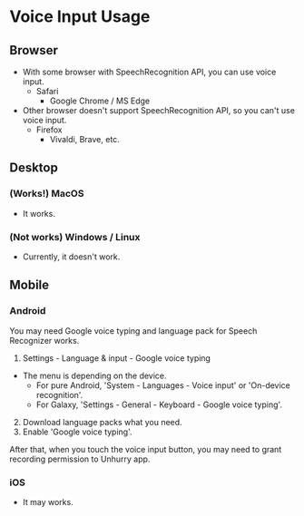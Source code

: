 # Voice Input Usage

## Browser

- With some browser with SpeechRecognition API, you can use voice input.
  - Safari
	- Google Chrome / MS Edge
- Other browser doesn't support SpeechRecognition API, so you can't use voice input.
  - Firefox
	- Vivaldi, Brave, etc.

## Desktop

### (Works!) MacOS

- It works.

### (Not works) Windows / Linux

- Currently, it doesn't work.

## Mobile

### Android

You may need Google voice typing and language pack for Speech Recognizer works.

1. Settings - Language & input - Google voice typing
  - The menu is depending on the device.
	- For pure Android, 'System - Languages - Voice input' or 'On-device recognition'.
	- For Galaxy, 'Settings - General - Keyboard - Google voice typing'.
2. Download language packs what you need.
3. Enable 'Google voice typing'.

After that, when you touch the voice input button,
you may need to grant recording permission to Unhurry app.

### iOS

- It may works.
